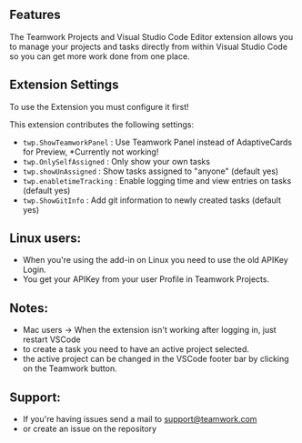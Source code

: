 ## Features
The Teamwork Projects and Visual Studio Code Editor extension allows you to manage your projects and tasks directly from within Visual Studio Code so you can get more work done from one place. 

## Extension Settings

To use the Extension you must configure it first!

This extension contributes the following settings:

* `twp.ShowTeamworkPanel`   : Use Teamwork Panel instead of AdaptiveCards for Preview, *Currently not working!
* `twp.OnlySelfAssigned`    : Only show your own tasks
* `twp.showUnAssigned`      : Show tasks assigned to "anyone" (default yes)
* `twp.enabletimeTracking`  : Enable logging time and view entries on tasks (default yes)
* `twp.ShowGitInfo`         : Add git information to newly created tasks (default yes)

## Linux users:
* When you're using the add-in on Linux you need to use the old APIKey Login.
* You get your APIKey from your user Profile in Teamwork Projects. 

## Notes:
* Mac users -> When the extension isn't working after logging in, just restart VSCode
* to create a task you need to have an active project selected. 
* the active project can be changed in the VSCode footer bar by clicking on the Teamwork button. 

## Support: 
* If you're having issues send a mail to support@teamwork.com
* or create an issue on the repository
